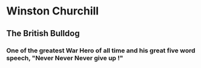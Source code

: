 # Winston Churchill #
## The British Bulldog ##
### One of the greatest War Hero of all time and his great five word speech, "Never Never Never give up !" ###